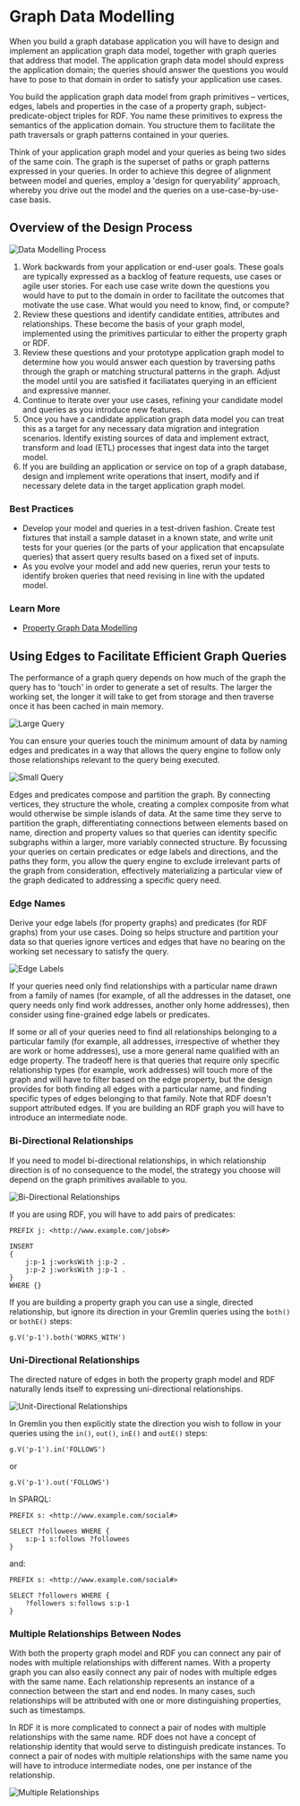 # Graph Data Modelling

When you build a graph database application you will have to design and implement an application graph data model, together with graph queries that address that model. The application graph data model should express the application domain; the queries should answer the questions you would have to pose to that domain in order to satisfy your application use cases.

You build the application graph data model from graph primitives – vertices, edges, labels and properties in the case of a property graph, subject-predicate-object triples for RDF. You name these primitives to express the semantics of the application domain. You structure them to facilitate the path traversals or graph patterns contained in your queries.

Think of your application graph model and your queries as being two sides of the same coin. The graph is the superset of paths or graph patterns expressed in your queries. In order to achieve this degree of alignment between model and queries, employ a 'design for queryability' approach, whereby you drive out the model and the queries on a use-case-by-use-case basis.

## Overview of the Design Process

![Data Modelling Process](data-modelling-process.png)

  1. Work backwards from your application or end-user goals. These goals are typically expressed as a backlog of feature requests, use cases or agile user stories. For each use case write down the questions you would have to put to the domain in order to facilitate the outcomes that motivate the use case. What would you need to know, find, or compute?
  2. Review these questions and identify candidate entities, attributes and relationships. These become the basis of your graph model, implemented using the primitives particular to either the property graph or RDF.
  3. Review these questions and your prototype application graph model to determine how you would answer each question by traversing paths through the graph or matching structural patterns in the graph. Adjust the model until you are satisfied it faciliatates querying in an efficient and expressive manner.
  4. Continue to iterate over your use cases, refining your candidate model and queries as you introduce new features.
  5. Once you have a candidate application graph data model you can treat this as a target for any necessary data migration and integration scenarios. Identify existing sources of data and implement extract, transform and load (ETL) processes that ingest data into the target model.
  6. If you are building an application or service on top of a graph database, design and implement write operations that  insert, modify and if necessary delete data in the target application graph model.
  
### Best Practices

  * Develop your model and queries in a test-driven fashion. Create test fixtures that install a sample dataset in a known state, and write unit tests for your queries (or the parts of your application that encapsulate queries) that assert query results based on a fixed set of inputs.
  * As you evolve your model and add new queries, rerun your tests to identify broken queries that need revising in line with the updated model.

### Learn More

  * [Property Graph Data Modelling](https://github.com/aws-samples/amazon-neptune-samples/tree/master/gremlin/property-graph-data-modelling)
  
## Using Edges to Facilitate Efficient Graph Queries

The performance of a graph query depends on how much of the graph the query has to 'touch' in order to generate a set of results. The larger the working set, the longer it will take to get from storage and then traverse once it has been cached in main memory.

![Large Query](large-query.png)

You can ensure your queries touch the minimum amount of data by naming edges and predicates in a way that allows the query engine to follow only those relationships relevant to the query being executed. 

![Small Query](small-query.png)

Edges and predicates compose and partition the graph. By connecting vertices, they structure the whole, creating a complex composite from what would otherwise be simple islands of data. At the same time they serve to partition the graph, differentiating connections between elements based on name, direction and property values so that queries can identity specific subgraphs within a larger, more variably connected structure. By focussing your queries on certain predicates or edge labels and directions, and the paths they form, you allow the query engine to exclude irrelevant parts of the graph from consideration, effectively materializing a particular view of the graph dedicated to addressing a specific query need.

### Edge Names

Derive your edge labels (for property graphs) and predicates (for RDF graphs) from your use cases. Doing so helps structure and partition your data so that queries ignore vertices and edges that have no bearing on the working set necessary to satisfy the query.

![Edge Labels](edge-labels.png)

If your queries need only find relationships with a particular name drawn from a family of names (for example, of all the addresses in the dataset, one query needs only find work addresses, another only home addresses), then consider using fine-grained edge labels or predicates.

If some or all of your queries need to find all relationships belonging to a particular family (for example, all addresses, irrespective of whether they are work or home addresses), use a more general name qualified with an edge property. The tradeoff here is that queries that require only specific relationship types (for example, work addresses) will touch more of the graph and will have to filter based on the edge property, but the design provides for both finding all edges with a particular name, and finding specific types of edges belonging to that family. Note that RDF doesn't support attributed edges. If you are building an RDF graph you will have to introduce an intermediate node.

### Bi-Directional Relationships

If you need to model bi-directional relationships, in which relationship direction is of no consequence to the model, the strategy you choose will depend on the graph primitives available to you.

![Bi-Directional Relationships](bi-directional-relationships.png)

If you are using RDF, you will have to add pairs of predicates:

```
PREFIX j: <http://www.example.com/jobs#>

INSERT
{
    j:p-1 j:worksWith j:p-2 .
    j:p-2 j:worksWith j:p-1 .
}
WHERE {}
```

If you are building a property graph you can use a single, directed relationship, but ignore its direction in your Gremlin queries using the `both()` or `bothE()` steps:

```
g.V('p-1').both('WORKS_WITH')
```

### Uni-Directional Relationships

The directed nature of edges in both the property graph model and RDF naturally lends itself to expressing uni-directional relationships.

![Unit-Directional Relationships](uni-directional-relationships.png)

In Gremlin you then explicitly state the direction you wish to follow in your queries using the `in()`, `out()`, `inE()` and `outE()` steps:

```
g.V('p-1').in('FOLLOWS')
```

or

```
g.V('p-1').out('FOLLOWS')
```

In SPARQL:

```
PREFIX s: <http://www.example.com/social#>

SELECT ?followees WHERE {
    s:p-1 s:follows ?followees
}
```

and:

```
PREFIX s: <http://www.example.com/social#>

SELECT ?followers WHERE {
    ?followers s:follows s:p-1
}
```

### Multiple Relationships Between Nodes

With both the property graph model and RDF you can connect any pair of nodes with multiple relationships with different names. With a property graph you can also easily connect any pair of nodes with multiple edges with the same name. Each relationship represents an instance of a connection between the start and end nodes. In many cases, such relationships will be attributed with one or more distinguishing properties, such as timestamps. 

In RDF it is more complicated to connect a pair of nodes with multiple relationships with the same name. RDF does not have a concept of relationship identity that would serve to distinguish predicate instances. To connect a pair of nodes with multiple relationships with the same name you will have to introduce intermediate nodes, one per instance of the relationship.

![Multiple Relationships](multiple-relationships.png)




